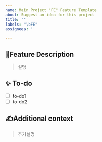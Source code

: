 ```yaml
---
name: Main Project "FE" Feature Template
about: Suggest an idea for this project
title: ''
labels: "\bFE"
assignees: ''

---
```


## 📌Feature Description
<!-- 해당 이슈에 대한 설명을 적어주세요! -->
> 설명

## ✨ To-do
<!-- 해당 이슈를 위해 구현해야 될 기능에 대해 적어주세요! -->
- [ ] to-do1
- [ ] to-do2

## ✍Additional context
<!-- 해당 이슈에 대해 추가적인 설명이 필요하다면 적어주세요! -->
> 추가설명
